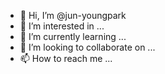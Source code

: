 - 👋 Hi, I’m @jun-youngpark
- 👀 I’m interested in ...
- 🌱 I’m currently learning ...
- 💞️ I’m looking to collaborate on ...
- 📫 How to reach me ...

<!---
jun-youngpark/jun-youngpark is a ✨ special ✨ repository because its `README.md` (this file) appears on your GitHub profile.
You can click the Preview link to take a look at your changes.
--->
